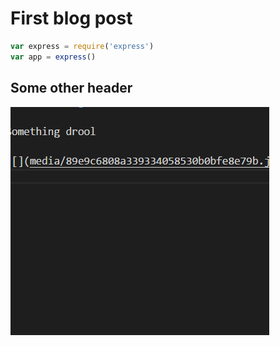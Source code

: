# First blog post

```js
var express = require('express')
var app = express()
```

## Some other header

![This](2018-05-25-20-17-58.png)